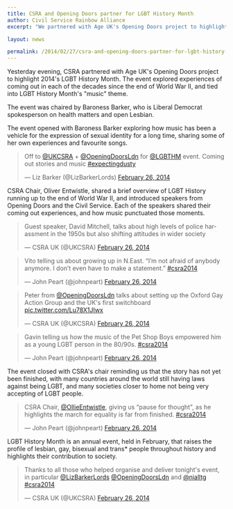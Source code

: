 ```yaml
---
title: CSRA and Opening Doors partner for LGBT History Month
author: Civil Service Rainbow Alliance
excerpt: "We partnered with Age UK's Opening Doors project to highlight 2014's LGBT History Month."

layout: news

permalink: /2014/02/27/csra-and-opening-doors-partner-for-lgbt-history-month/
---
```


Yesterday evening, CSRA partnered with Age UK's Opening Doors project to highlight 2014's LGBT History Month. The event explored experiences of coming out in each of the decades since the end of World War II, and tied into LGBT History Month's "music" theme.

The event was chaired by Baroness Barker, who is Liberal Democrat spokesperson on health matters and open Lesbian.

The event opened with Baroness Barker exploring how music has been a vehicle for the expression of sexual identity for a long time, sharing some of her own experiences and favourite songs.



<blockquote class="twitter-tweet" lang="en-gb">Off to <a href="https://twitter.com/UKCSRA">@UKCSRA</a> + <a href="https://twitter.com/OpeningDoorsLdn">@OpeningDoorsLdn</a> for <a href="https://twitter.com/LGBTHM">@LGBTHM</a> event. Coming out stories and music <a href="https://twitter.com/search?q=%23expectingdusty&amp;src=hash">#expectingdusty</a></p>&mdash; Liz Barker (@LizBarkerLords) <a href="https://twitter.com/LizBarkerLords/statuses/438712668460163072">February 26, 2014</a></blockquote>


CSRA Chair, Oliver Entwistle, shared a brief overview of LGBT History running up to the end of World War II, and introduced speakers from Opening Doors and the Civil Service. Each of the speakers shared their coming out experiences, and how music punctuated those moments.



<blockquote class="twitter-tweet" lang="en-gb">Guest speaker, David Mitchell, talks about high levels of police harassment in the 1950s but also shifting attitudes in wider society</p>&mdash; CSRA UK (@UKCSRA) <a href="https://twitter.com/UKCSRA/statuses/438738120239235072">February 26, 2014</a></blockquote>



<blockquote class="twitter-tweet" lang="en-gb">Vito telling us about growing up in N.East. &#10;&#10;“I’m not afraid of anybody anymore. I don’t even have to make a statement.”&#10;<a href="https://twitter.com/search?q=%23csra2014&amp;src=hash">#csra2014</a></p>&mdash; John Peart (@johnpeart) <a href="https://twitter.com/johnpeart/statuses/438737239959666688">February 26, 2014</a></blockquote>





<blockquote class="twitter-tweet" lang="en-gb">Peter from <a href="https://twitter.com/OpeningDoorsLdn">@OpeningDoorsLdn</a> talks about setting up the Oxford Gay Action Group and the UK&#39;s first switchboard <a href="http://t.co/Lu78X1JIwx">pic.twitter.com/Lu78X1JIwx</a></p>&mdash; CSRA UK (@UKCSRA) <a href="https://twitter.com/UKCSRA/statuses/438740063598698496">February 26, 2014</a></blockquote>





<blockquote class="twitter-tweet" lang="en-gb">Gavin telling us how the music of the Pet Shop Boys empowered him as a young LGBT person in the 80/90s. <a href="https://twitter.com/search?q=%23csra2014&amp;src=hash">#csra2014</a></p>&mdash; John Peart (@johnpeart) <a href="https://twitter.com/johnpeart/statuses/438743210870210560">February 26, 2014</a></blockquote>



The event closed with CSRA's chair reminding us that the story has not yet been finished, with many countries around the world still having laws against being LGBT, and many societies closer to home not being very accepting of LGBT people.



<blockquote class="twitter-tweet" lang="en-gb">CSRA Chair, <a href="https://twitter.com/OllieEntwistle">@OllieEntwistle</a>, giving us “pause for thought”, as he highlights the march for equality is far from finished. <a href="https://twitter.com/search?q=%23csra2014&amp;src=hash">#csra2014</a></p>&mdash; John Peart (@johnpeart) <a href="https://twitter.com/johnpeart/statuses/438747559587504128">February 26, 2014</a></blockquote>



LGBT History Month is an annual event, held in February, that raises the profile of lesbian, gay, bisexual and trans* people throughout history and highlights their contribution to society.



<blockquote class="twitter-tweet" lang="en-gb">Thanks to all those who helped organise and deliver tonight&#39;s event, in particular <a href="https://twitter.com/LizBarkerLords">@LizBarkerLords</a> <a href="https://twitter.com/OpeningDoorsLdn">@OpeningDoorsLdn</a> and <a href="https://twitter.com/nialltg">@nialltg</a> <a href="https://twitter.com/search?q=%23csra2014&amp;src=hash">#csra2014</a></p>&mdash; CSRA UK (@UKCSRA) <a href="https://twitter.com/UKCSRA/statuses/438774437316689920">February 26, 2014</a></blockquote>

<script async src="//platform.twitter.com/widgets.js" charset="utf-8"></script>
